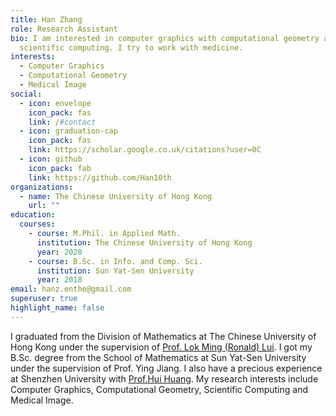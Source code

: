 ```yaml
---
title: Han Zhang
role: Research Assistant
bio: I am interested in computer graphics with computational geometry and
  scientific computing. I try to work with medicine.
interests:
  - Computer Graphics
  - Computational Geometry
  - Medical Image
social:
  - icon: envelope
    icon_pack: fas
    link: /#contact
  - icon: graduation-cap
    icon_pack: fas
    link: https://scholar.google.co.uk/citations?user=0C
  - icon: github
    icon_pack: fab
    link: https://github.com/Han10th
organizations:
  - name: The Chinese University of Hong Kong
    url: ""
education:
  courses:
    - course: M.Phil. in Applied Math.
      institution: The Chinese University of Hong Kong
      year: 2020
    - course: B.Sc. in Info. and Comp. Sci.
      institution: Sun Yat-Sen University
      year: 2018
email: hanz.enthe@gmail.com
superuser: true
highlight_name: false
---
```

I graduated from the Division of Mathematics at The Chinese University of Hong Kong under the supervision of [Prof. Lok Ming (Ronald) Lui](http://www.lokminglui.com/). I got my B.Sc. degree from the School of Mathematics at Sun Yat-Sen University under the supervision of Prof. Ying Jiang. I also have a precious experience at Shenzhen University with [Prof.Hui Huang](https://vcc.tech/~huihuang). My research interests include Computer Graphics, Computational Geometry, Scientific Computing and Medical Image.


